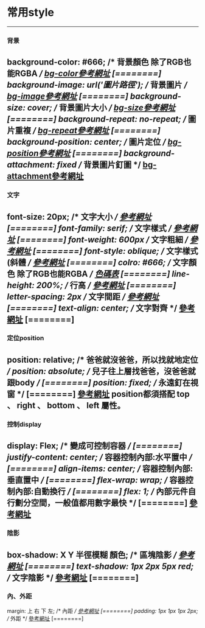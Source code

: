 # 常用style
----
###  背景
background-color: #666;             /* 背景顏色 除了RGB也能RGBA */
[bg-color參考網址](https://developer.mozilla.org/zh-TW/docs/Web/CSS/background-color)
[========]
background-image: url('圖片路徑');   /* 背景圖片 */
[bg-image參考網址](https://developer.mozilla.org/zh-CN/docs/Web/CSS/background-image)
[========]
background-size: cover;             /* 背景圖片大小 */
[bg-size參考網址](https://developer.mozilla.org/zh-CN/docs/Web/CSS/background-size)
[========]
background-repeat: no-repeat;       /* 圖片重複 */
[bg-repeat參考網址](https://developer.mozilla.org/en-US/docs/Web/CSS/background-repeat)
[========]
background-position: center;        /* 圖片定位 */
[bg-position參考網址](https://developer.mozilla.org/zh-CN/docs/Web/CSS/background-position)
[========]
background-attachment: fixed        /* 背景圖片釘圖 */
[bg-attachment參考網址](https://developer.mozilla.org/zh-TW/docs/Web/CSS/background-attachment)
----
###  文字
font-size: 20px;            /* 文字大小 */
[參考網址](https://developer.mozilla.org/en-US/docs/Web/CSS/font-size)
[========]
font-family: serif;          /* 文字樣式 */
[參考網址](https://developer.mozilla.org/zh-CN/docs/Web/CSS/font-family)
[========]
font-weight: 600px          /* 文字粗細 */
[參考網址](https://developer.mozilla.org/en-US/docs/Web/CSS/font-weight)
[========]
font-style: oblique;         /* 文字樣式(斜體 */
[參考網址](https://developer.mozilla.org/zh-CN/docs/Web/CSS/font-style)
[========]
colro: #666;                 /* 文字顏色 除了RGB也能RGBA */
[色碼表](https://www.toodoo.com/db/color.html)
[========]
line-height: 200%;          /* 行高 */
[參考網址](https://developer.mozilla.org/zh-CN/docs/Web/CSS/line-height)
[========]
letter-spacing: 2px        /* 文字間距 */
[參考網址](https://developer.mozilla.org/zh-CN/docs/Web/CSS/letter-spacing)
[========]
text-align: center;         /* 文字對齊 */
[參考網址](https://developer.mozilla.org/en-US/docs/Web/CSS/text-align)
[========]
----
###  定位position
position: relative;         /* 爸爸就沒爸爸，所以找就地定位 */
position: absolute;         /* 兒子往上層找爸爸，沒爸爸就跟body */
[========]
position: fixed;             /* 永遠釘在視窗 */
[========]
[參考網址](https://zh-tw.learnlayout.com/position.html)
position都須搭配 top 、 right 、 bottom 、 left 屬性。
----
###  控制display
display: Flex;                   /* 變成可控制容器 */
[========]
justify-content: center;         /* 容器控制內部:水平置中 */
[========]
align-items: center;             /* 容器控制內部:垂直置中 */
[========]
flex-wrap: wrap;                 /* 容器控制內部:自動換行 */
[========]
flex: 1;                      /* 內部元件自行劃分空間，一般值都用數字最快 */
[========]
[參考網址](https://wcc723.github.io/css/2017/07/21/css-flex/)
----
###  陰影
box-shadow: X Y 半徑模糊 顏色;           /* 區塊陰影 */
[參考網址](https://developer.mozilla.org/zh-TW/docs/Web/CSS/box-shadow)
[========]
text-shadow: 1px 2px 5px red;          /* 文字陰影 */
[參考網址](https://developer.mozilla.org/zh-CN/docs/Web/CSS/text-shadow)
[========]
----
###  內、外距
margin: 上 右 下 左;           /* 內距 */
[參考網址](https://developer.mozilla.org/zh-CN/docs/Web/CSS/margin)
[========]
padding: 1px 1px 1px 2px;          /* 外距 */
[參考網址](https://developer.mozilla.org/zh-CN/docs/Web/CSS/padding)
[========]
